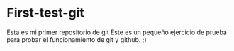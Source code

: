 # First-test-git
Esta es mi primer repositorio de git
Este es un pequeño ejercicio de prueba para probar el funcionamiento de git y github. ;)
